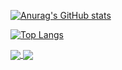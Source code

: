 [![Anurag's GitHub stats](https://github-readme-stats.vercel.app/api?username=borisXBP&count_private=true&show_icons=true&theme=midnight-purple&hide=stars,prs,issues,contribs)](https://github.com/borisXBP)

[![Top Langs](https://github-readme-stats.vercel.app/api/top-langs/?username=borisXBP&layout=compact)](https://github.com/borisXBP)

<a href="https://github.com/borisXBP">
  <img align="center" src="https://github-readme-stats.vercel.app/api?username=borisXBP&count_private=true&show_icons=true&theme=midnight-purple&hide=stars,prs,issues,contribs" />
</a>
<a href="https://github.com/borisXBP">
  <img align="center" src="https://github-readme-stats.vercel.app/api/top-langs/?username=borisXBP&layout=compact" />
</a>
